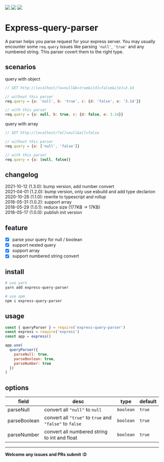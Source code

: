 [![](https://img.shields.io/npm/v/express-query-parser.svg)](https://www.npmjs.com/package/express-query-parser)
[![](https://img.shields.io/npm/dt/express-query-parser.svg)](https://www.npmjs.com/package/express-query-parser)
![](https://img.shields.io/github/license/jackypan1989/express-query-parser.svg)

# Express-query-parser
A parser helps you parse request for your express server. You may usually encounter some ```req.query``` issues like parsing ```'null'```, ```'true'``` and any numbered string. This parser covert them to the right type.

## scenarios

query with object
```js
// GET http://localhost/?a=null&b=true&c[d]=false&c[e]=3.14

// without this parser
req.query = {a: 'null', b: 'true', c: {d: 'false', e: '3.14'}}

// with this parser
req.query = {a: null, b: true, c: {d: false, e: 3.14}}
```

query with array
```js
// GET http://localhost/?a[]=null&a[]=false

// without this parser
req.query = {a: ['null', 'false']}

// with this parser
req.query = {a: [null, false]}
```

## changelog
2021-10-12 (1.3.0): bump version, add number convert  
2021-04-01 (1.2.0): bump version, only use esbuild and add type declarion   
2020-10-26 (1.1.0): rewrite to typescript and rollup  
2018-05-31 (1.0.2): support array  
2018-05-29 (1.0.1): reduce size (177KB -> 17KB)    
2018-05-17 (1.0.0): publish init version  

## feature
- [x] parse your query for null / boolean
- [x] support nested query
- [x] support array
- [x] support numbered string convert 

## install
```bash
# use yarn
yarn add express-query-parser

# use npm
npm i express-query-parser
```

## usage
```js
const { queryParser } = require('express-query-parser')
const express = require('express')
const app = express()

app.use(
  queryParser({
    parseNull: true,
    parseBoolean: true,
    parseNumber: true
  })
)
```

## options

| field | desc | type | default |
|---|---|---|---|
| parseNull  | convert all ```"null"``` to ```null``` | ```boolean```  | ```true``` |
| parseBoolean  | convert all ```"true"``` to ```true``` and ```"false"``` to ```false``` | ```boolean```  | ```true``` |
| parseNumber  | convert all numbered string to int and float | ```boolean```  | ```true``` |

---

**Welcome any issues and PRs submit :D**
